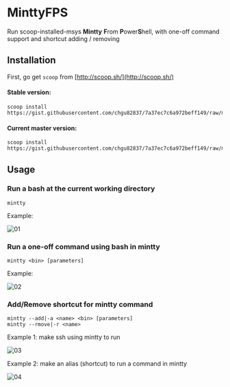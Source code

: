# MinttyFPS
Run scoop-installed-msys **Mintty** **F**rom **P**ower**S**hell, with one-off command support and shortcut adding / removing

## Installation

First, go get `scoop` from [http://scoop.sh/](http://scoop.sh/)  

#### Stable version:

```
scoop install https://gist.githubusercontent.com/chgu82837/7a37ec7c6a972beff149/raw/minttyFPS.json
```

#### Current master version:

```
scoop install https://gist.githubusercontent.com/chgu82837/7a37ec7c6a972beff149/raw/minttyFPSD.json
```

## Usage

### Run a bash at the current working directory

```
mintty
```

Example:  

![01](https://media.giphy.com/media/26tPd8IiIbVcs5Uu4/giphy.gif)

### Run a one-off command using bash in mintty

```
mintty <bin> [parameters]
```

Example:  

![02](https://media.giphy.com/media/26tPuymluC7ceuqXu/giphy.gif)

### Add/Remove shortcut for mintty command

```
mintty --add|-a <name> <bin> [parameters]
mintty --rmove|-r <name>
```

Example 1: make ssh using mintty to run  

![03](https://media.giphy.com/media/d2ZkvgWicLNigKJy/giphy.gif)

Example 2: make an alias (shortcut) to run a command in mintty  

![04](https://media.giphy.com/media/26tPoMhwgVJinxDqM/giphy.gif)

